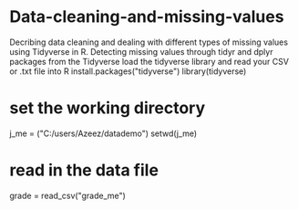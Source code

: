 # Data-cleaning-and-missing-values
Decribing data cleaning and dealing with different types of missing values using Tidyverse in R.
Detecting missing values through tidyr and dplyr packages from the Tidyverse
load the tidyverse library and read your CSV or .txt file into R
install.packages("tidyverse")
library(tidyverse)
# set the working directory
j_me = ("C:/users/Azeez/datademo")
setwd(j_me)
# read in the data file
grade = read_csv("grade_me")
